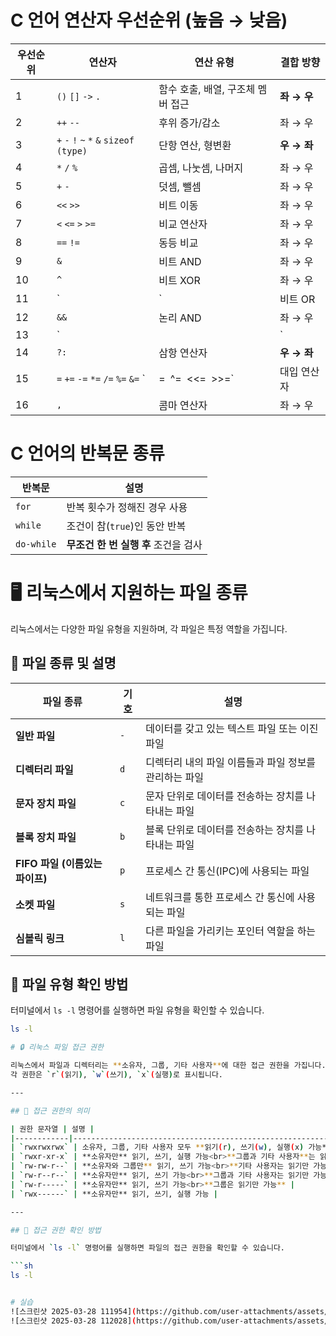 # C 언어 연산자 우선순위 (높음 → 낮음)

| 우선순위 | 연산자 | 연산 유형 | 결합 방향 |
|----------|-----------------|------------------|------------|
| 1 | `()` `[]` `->` `.` | 함수 호출, 배열, 구조체 멤버 접근 | **좌 → 우** |
| 2 | `++` `--` | 후위 증가/감소 | 좌 → 우 |
| 3 | `+` `-` `!` `~` `*` `&` `sizeof` `(type)` | 단항 연산, 형변환 | **우 → 좌** |
| 4 | `*` `/` `%` | 곱셈, 나눗셈, 나머지 | 좌 → 우 |
| 5 | `+` `-` | 덧셈, 뺄셈 | 좌 → 우 |
| 6 | `<<` `>>` | 비트 이동 | 좌 → 우 |
| 7 | `<` `<=` `>` `>=` | 비교 연산자 | 좌 → 우 |
| 8 | `==` `!=` | 동등 비교 | 좌 → 우 |
| 9 | `&` | 비트 AND | 좌 → 우 |
| 10 | `^` | 비트 XOR | 좌 → 우 |
| 11 | `|` | 비트 OR | 좌 → 우 |
| 12 | `&&` | 논리 AND | 좌 → 우 |
| 13 | `||` | 논리 OR | 좌 → 우 |
| 14 | `?:` | 삼항 연산자 | **우 → 좌** |
| 15 | `=` `+=` `-=` `*=` `/=` `%=` `&=` `|=` `^=` `<<=` `>>=` | 대입 연산자 | **우 → 좌** |
| 16 | `,` | 콤마 연산자 | 좌 → 우 |


# C 언어의 반복문 종류

| 반복문 | 설명 |
|--------|----------------------------------|
| `for` | 반복 횟수가 정해진 경우 사용 |
| `while` | 조건이 참(`true`)인 동안 반복 |
| `do-while` | **무조건 한 번 실행 후** 조건을 검사 |

# 🖥️ 리눅스에서 지원하는 파일 종류

리눅스에서는 다양한 파일 유형을 지원하며, 각 파일은 특정 역할을 가집니다.

## 📌 파일 종류 및 설명

| 파일 종류 | 기호 | 설명 |
|-----------|------|--------------------------------------|
| **일반 파일** | `-` | 데이터를 갖고 있는 텍스트 파일 또는 이진 파일 |
| **디렉터리 파일** | `d` | 디렉터리 내의 파일 이름들과 파일 정보를 관리하는 파일 |
| **문자 장치 파일** | `c` | 문자 단위로 데이터를 전송하는 장치를 나타내는 파일 |
| **블록 장치 파일** | `b` | 블록 단위로 데이터를 전송하는 장치를 나타내는 파일 |
| **FIFO 파일 (이름있는 파이프)** | `p` | 프로세스 간 통신(IPC)에 사용되는 파일 |
| **소켓 파일** | `s` | 네트워크를 통한 프로세스 간 통신에 사용되는 파일 |
| **심볼릭 링크** | `l` | 다른 파일을 가리키는 포인터 역할을 하는 파일 |

## 📌 파일 유형 확인 방법
터미널에서 `ls -l` 명령어를 실행하면 파일 유형을 확인할 수 있습니다.

```sh
ls -l

# 🔒 리눅스 파일 접근 권한

리눅스에서 파일과 디렉터리는 **소유자, 그룹, 기타 사용자**에 대한 접근 권한을 가집니다.  
각 권한은 `r`(읽기), `w`(쓰기), `x`(실행)로 표시됩니다.

---

## 📌 접근 권한의 의미

| 권한 문자열 | 설명 |
|------------|-----------------------------------------------------------|
| `rwxrwxrwx` | 소유자, 그룹, 기타 사용자 모두 **읽기(r), 쓰기(w), 실행(x) 가능** |
| `rwxr-xr-x` | **소유자만** 읽기, 쓰기, 실행 가능<br>**그룹과 기타 사용자**는 읽기, 실행만 가능 |
| `rw-rw-r--` | **소유자와 그룹만** 읽기, 쓰기 가능<br>**기타 사용자는 읽기만 가능** |
| `rw-r--r--` | **소유자만** 읽기, 쓰기 가능<br>**그룹과 기타 사용자는 읽기만 가능** |
| `rw-r-----` | **소유자만** 읽기, 쓰기 가능<br>**그룹은 읽기만 가능** |
| `rwx------` | **소유자만** 읽기, 쓰기, 실행 가능 |

---

## 📌 접근 권한 확인 방법

터미널에서 `ls -l` 명령어를 실행하면 파일의 접근 권한을 확인할 수 있습니다.

```sh
ls -l


# 실습
![스크린샷 2025-03-28 111954](https://github.com/user-attachments/assets/2871232a-c15b-4b31-a672-991da5c584cc)
![스크린샷 2025-03-28 112028](https://github.com/user-attachments/assets/2a754d1e-03eb-43fa-b97f-ce645257dd19)

